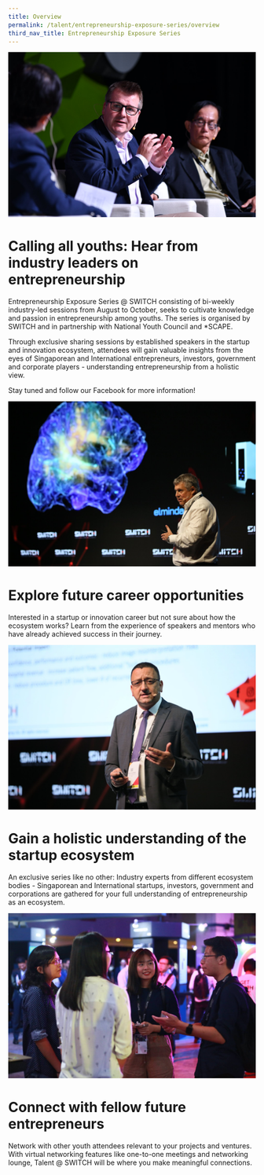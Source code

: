 ```yaml
---
title: Overview
permalink: /talent/entrepreneurship-exposure-series/overview
third_nav_title: Entrepreneurship Exposure Series
---
```

![Alt text for image on Isomer site](/images/Discussion%20Roundtable.jpg)
# Calling all youths: Hear from industry leaders on entrepreneurship

Entrepreneurship Exposure Series @ SWITCH consisting of bi-weekly industry-led sessions from August to October, seeks to cultivate knowledge and passion in entrepreneurship among youths. The series is organised by SWITCH and in partnership with National Youth Council and *SCAPE.

Through exclusive sharing sessions by established speakers in the startup and innovation ecosystem, attendees will gain valuable insights from the eyes of Singaporean and International entrepreneurs, investors, government and corporate players - understanding entrepreneurship from a holistic view.

Stay tuned and follow our Facebook for more information!

![Alt text for image on Isomer site](/images/Others.jpg)
# Explore future career opportunities
Interested in a startup or innovation career but not sure about how the ecosystem works? Learn from the experience of speakers and mentors who have already achieved success in their journey.

![Alt text for image on Isomer site](/images/Others%202.jpg)
# Gain a holistic understanding of the startup ecosystem
An exclusive series like no other: Industry experts from different ecosystem bodies - Singaporean and International startups, investors, government and corporations are gathered for your full understanding of entrepreneurship as an ecosystem.

![Alt text for image on Isomer site](/images/Youth4.jpg)
# Connect with fellow future entrepreneurs
Network with other youth attendees relevant to your projects and ventures. With virtual networking features like one-to-one meetings and networking lounge, Talent @ SWITCH will be where you make meaningful connections.